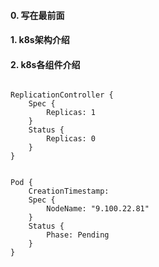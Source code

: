 #### 0. 写在最前面  


#### 1. k8s架构介绍  


#### 2. k8s各组件介绍  

```

ReplicationController {
	Spec {
		Replicas: 1
	}
	Status {
		Replicas: 0
	}
}
 
``` 
```
Pod {
	CreationTimestamp:
	Spec {
		NodeName: "9.100.22.81"
	} 
	Status {
		Phase: Pending
	}
}
```

